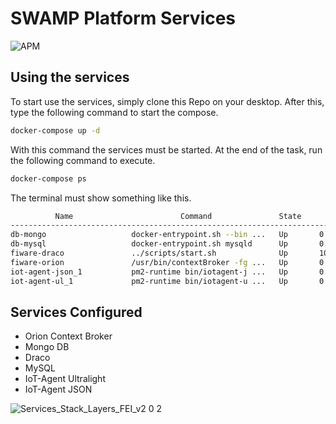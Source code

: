 # SWAMP Platform Services

![APM](https://img.shields.io/badge/swamp-v1.0.0-green.svg)

## Using the services 

To start use the services, simply clone this Repo on your desktop. After this, type the following command to start the compose.

```bash
docker-compose up -d
```

With this command the services must be started. At the end of the task, run the following command to execute.

```bash
docker-compose ps
```

The terminal must show something like this.

```bash
          Name                        Command               State                                        Ports
--------------------------------------------------------------------------------------------------------------------------------------------------
db-mongo                   docker-entrypoint.sh --bin ...   Up       0.0.0.0:27017->27017/tcp
db-mysql                   docker-entrypoint.sh mysqld      Up       0.0.0.0:3306->3306/tcp, 33060/tcp
fiware-draco               ../scripts/start.sh              Up       10000/tcp, 0.0.0.0:5050->5050/tcp, 8080/tcp, 8443/tcp, 0.0.0.0:9090->9090/tcp
fiware-orion               /usr/bin/contextBroker -fg ...   Up       0.0.0.0:1026->1026/tcp
iot-agent-json_1           pm2-runtime bin/iotagent-j ...   Up       0.0.0.0:4041->4041/tcp, 0.0.0.0:7896->7896/tcp
iot-agent-ul_1             pm2-runtime bin/iotagent-u ...   Up       0.0.0.0:4042->4042/tcp, 0.0.0.0:7897->7897/tcp
```

## Services Configured

- Orion Context Broker 
- Mongo DB
- Draco
- MySQL 
- IoT-Agent Ultralight
- IoT-Agent JSON

![Services_Stack_Layers_FEI_v2 0 2](https://user-images.githubusercontent.com/9273551/59893027-d2677200-93b1-11e9-93dd-bdab7b211774.png)

